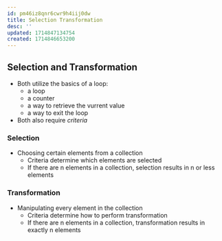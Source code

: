 ```yaml
---
id: pm46iz8qnr6cwr9h4iij0dw
title: Selection Transformation
desc: ''
updated: 1714847134754
created: 1714846653200
---
```

## Selection and Transformation
- Both utilize the basics of a loop:
  - a loop
  - a counter
  - a way to retrieve the vurrent value
  - a way to exit the loop
- Both also require *criteria*
### Selection
- Choosing certain elements from a collection
  - Criteria determine which elements are selected
  - If there are n elements in a collection, selection results in n or less elements
### Transformation
- Manipulating every element in the collection
  - Criteria determine how to perform transformation
  - If there are n elements in a collection, transformation results in exactly n elements